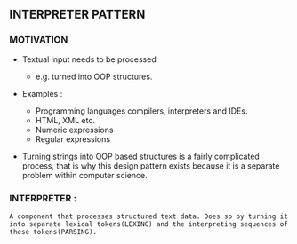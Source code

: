 ## INTERPRETER PATTERN

### MOTIVATION

- Textual input needs to be processed

  - e.g. turned into OOP structures.

- Examples :

    - Programming languages compilers, interpreters and IDEs.
    - HTML, XML etc.
    - Numeric expressions
    - Regular expressions

- Turning strings into OOP based structures is a  fairly complicated process, that is why this design pattern exists because it is a separate problem within computer science.

### INTERPRETER :
    A component that processes structured text data. Does so by turning it into separate lexical tokens(LEXING) and the interpreting sequences of these tokens(PARSING).
    
